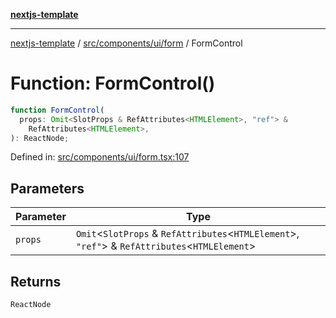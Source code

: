[**nextjs-template**](README.md)

---

[nextjs-template](README.md) / [src/components/ui/form](src.components.ui.form.md) / FormControl

# Function: FormControl()

```ts
function FormControl(
  props: Omit<SlotProps & RefAttributes<HTMLElement>, "ref"> &
    RefAttributes<HTMLElement>,
): ReactNode;
```

Defined in: [src/components/ui/form.tsx:107](https://github.com/mariolim96/Easy-Check-In/blob/e840a4393cceae48bed5204292fc61d73f9f5dbb/src/components/ui/form.tsx#L107)

## Parameters

| Parameter | Type                                                                                                 |
| --------- | ---------------------------------------------------------------------------------------------------- |
| `props`   | `Omit`\<`SlotProps` & `RefAttributes`\<`HTMLElement`\>, `"ref"`\> & `RefAttributes`\<`HTMLElement`\> |

## Returns

`ReactNode`
